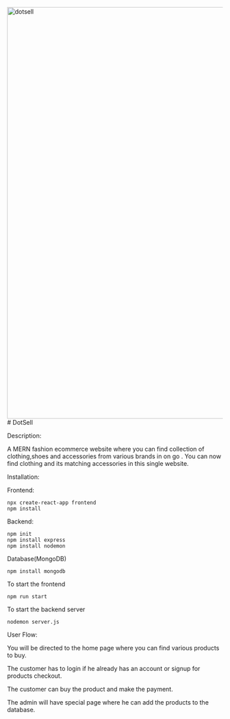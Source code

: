 <img width="960" alt="dotsell" src="https://github.com/Adarshhetty/DotSell/assets/95522378/19ee2428-d505-4d11-9e87-773569f8bb53">
# DotSell



Description:


A MERN fashion ecommerce website where you can find collection of clothing,shoes and accessories from various brands in on go .
You can now find clothing and its matching accessories in this single website.


Installation:

Frontend:

```
npx create-react-app frontend
npm install
```

Backend:

```
npm init
npm install express
npm install nodemon
```
Database(MongoDB)

```
npm install mongodb
```

To start the frontend

```
npm run start
```

To start the backend server

```
nodemon server.js
```

User Flow:

You will be directed to the home page where you can find various products to buy.


The customer has to login if he already has an account or signup for products checkout.


The customer can buy the product and make the payment.


The admin will have special page where he can add the products to the database.


